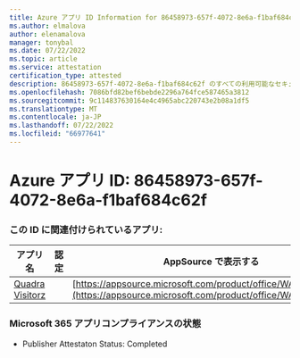 ```yaml
---
title: Azure アプリ ID Information for 86458973-657f-4072-8e6a-f1baf684c62f
ms.author: elmalova
author: elenamalova
manager: tonybal
ms.date: 07/22/2022
ms.topic: article
ms.service: attestation
certification_type: attested
description: 86458973-657f-4072-8e6a-f1baf684c62f のすべての利用可能なセキュリティとコンプライアンス情報。
ms.openlocfilehash: 7086bfd82bef6bebde2296a764fce587465a3812
ms.sourcegitcommit: 9c114837630164e4c4965abc220743e2b08a1df5
ms.translationtype: MT
ms.contentlocale: ja-JP
ms.lasthandoff: 07/22/2022
ms.locfileid: "66977641"
---
```

# <a name="azure-app-id-86458973-657f-4072-8e6a-f1baf684c62f"></a>Azure アプリ ID: 86458973-657f-4072-8e6a-f1baf684c62f


### <a name="apps-associated-with-this-id"></a>この ID に関連付けられているアプリ:
| **アプリ名** | **認定** | **AppSource で表示する** |
|--------------|---------------|-----------------------|
| [Quadra Visitorz](../forward/WA200004199.md) |  | [https://appsource.microsoft.com/product/office/WA200004199](https://appsource.microsoft.com/product/office/WA200004199) |

### <a name="microsoft-365-app-compliance-status"></a>Microsoft 365 アプリコンプライアンスの状態
- Publisher Attestaton Status: Completed
